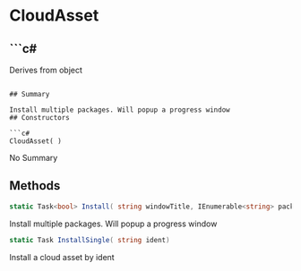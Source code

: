 # CloudAsset

## ```c#
Derives from object
```

## Summary

Install multiple packages. Will popup a progress window
## Constructors

```c#
CloudAsset( ) 
```
No Summary
## Methods

```c#
static Task<bool> Install( string windowTitle, IEnumerable<string> packages) 
```
Install multiple packages. Will popup a progress window
```c#
static Task InstallSingle( string ident) 
```
Install a cloud asset by ident
